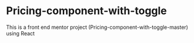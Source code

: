 # Pricing-component-with-toggle
This is a front end mentor project (Pricing-component-with-toggle-master) using React

